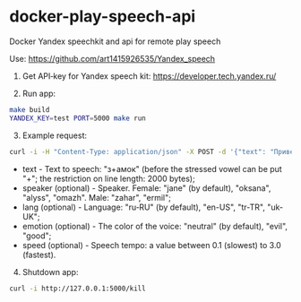 # docker-play-speech-api
Docker Yandex speechkit and api for remote play speech

Use: https://github.com/art1415926535/Yandex_speech

1. Get API‑key for Yandex speech kit:
https://developer.tech.yandex.ru/

2. Run app:
```bash
make build
YANDEX_KEY=test PORT=5000 make run
```

3. Example request:
```bash
curl -i -H "Content-Type: application/json" -X POST -d '{"text": "Привет!", "speaker":"omazh", "emotion":"good"}' http://127.0.0.1:5000/play
```
- text - Text to speech: "з+амок" (before the stressed vowel can be put "+"; the restriction on line length: 2000 bytes);
- speaker (optional) - Speaker. Female: "jane" (by default), "oksana", "alyss", "omazh". Male: "zahar", "ermil";
- lang (optional) - Language: "ru‑RU" (by default), "en-US", "tr-TR", "uk-UK";
- emotion (optional) - The color of the voice: "neutral" (by default), "evil", "good";
- speed (optional) - Speech tempo: a value between 0.1 (slowest) to 3.0 (fastest).


4. Shutdown app:
```bash
curl -i http://127.0.0.1:5000/kill
```
